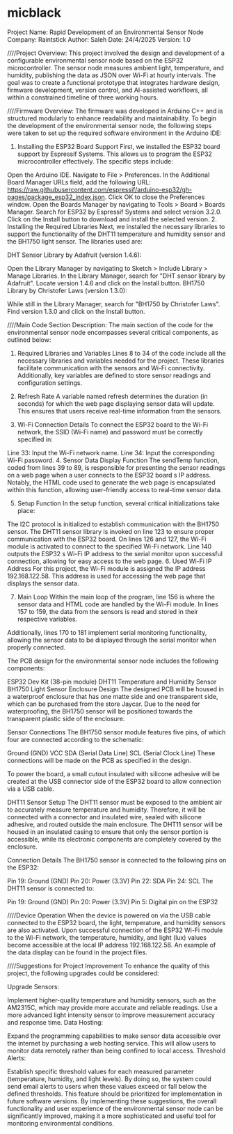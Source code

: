 # micblack
Project Name: Rapid Development of an Environmental Sensor Node
Company: Raintstick
Author: Saleh
Date: 24/4/2025
Version: 1.0

////Project Overview:
This project involved the design and development of a configurable environmental sensor node based on
the ESP32 microcontroller. The sensor node measures ambient light, temperature, and humidity, publishing
the data as JSON over Wi-Fi at hourly intervals. The goal was to create a functional prototype that 
integrates hardware design, firmware development, version control, and AI-assisted workflows, all within
a constrained timeline of three working hours.

////Firmware Overview:
The firmware was developed in Arduino C++ and is structured modularly to enhance readability and maintainability. 
To begin the development of the environmental sensor node, the following steps were taken to set up the required software environment in the Arduino IDE:

1. Installing the ESP32 Board Support
First, we installed the ESP32 board support by Espressif Systems. This allows us to program the ESP32 microcontroller effectively. The specific steps include:

Open the Arduino IDE.
Navigate to File > Preferences.
In the  Additional Board Manager URLs  field, add the following URL: https://raw.githubusercontent.com/espressif/arduino-esp32/gh-pages/package_esp32_index.json.
Click OK to close the Preferences window.
Open the Boards Manager by navigating to Tools > Board > Boards Manager.
Search for  ESP32 by Espressif Systems  and select version 3.2.0.
Click on the Install button to download and install the selected version.
2. Installing the Required Libraries
Next, we installed the necessary libraries to support the functionality of the DHT11 temperature and humidity sensor and the BH1750 light sensor. The libraries used are:

DHT Sensor Library by Adafruit (version 1.4.6):

Open the Library Manager by navigating to Sketch > Include Library > Manage Libraries.
In the Library Manager, search for "DHT sensor library by Adafruit".
Locate version 1.4.6 and click on the Install button.
BH1750 Library by Christofer Laws (version 1.3.0):

While still in the Library Manager, search for "BH1750 by Christofer Laws".
Find version 1.3.0 and click on the Install button.

////Main Code Section Description:
The main section of the code for the environmental sensor node encompasses several critical components, as outlined below:

1. Required Libraries and Variables
Lines 8 to 34 of the code include all the necessary libraries and variables needed for the project. These libraries facilitate communication with the sensors and Wi-Fi connectivity. Additionally, key variables are defined to store sensor readings and configuration settings.

2. Refresh Rate
A variable named refresh determines the duration (in seconds) for which the web page displaying sensor data will update. This ensures that users receive real-time information from the sensors.

3. Wi-Fi Connection Details
To connect the ESP32 board to the Wi-Fi network, the SSID (Wi-Fi name) and password must be correctly specified in:

Line 33: Input the Wi-Fi network name.
Line 34: Input the corresponding Wi-Fi password.
4. Sensor Data Display Function
The sendTemp function, coded from lines 39 to 89, is responsible for presenting the sensor readings on a web page when a user connects to the ESP32 board s IP address. Notably, the HTML code used to generate the web page is encapsulated within this function, allowing user-friendly access to real-time sensor data.

5. Setup Function
In the setup function, several critical initializations take place:

The I2C protocol is initialized to establish communication with the BH1750 sensor.
The DHT11 sensor library is invoked on line 123 to ensure proper communication with the ESP32 board.
On lines 126 and 127, the Wi-Fi module is activated to connect to the specified Wi-Fi network.
Line 140 outputs the ESP32 s Wi-Fi IP address to the serial monitor upon successful connection, allowing for easy access to the web page.
6. Used Wi-Fi IP Address
For this project, the Wi-Fi module is assigned the IP address 192.168.122.58. This address is used for accessing the web page that displays the sensor data.

7. Main Loop
Within the main loop of the program, line 156 is where the sensor data and HTML code are handled by the Wi-Fi module. In lines 157 to 159, the data from the sensors is read and stored in their respective variables.

Additionally, lines 170 to 181 implement serial monitoring functionality, allowing the sensor data to be displayed through the serial monitor when properly connected.

The PCB design for the environmental sensor node includes the following components:

ESP32 Dev Kit (38-pin module)
DHT11 Temperature and Humidity Sensor
BH1750 Light Sensor
Enclosure Design
The designed PCB will be housed in a waterproof enclosure that has one matte side and one transparent side, which can be purchased from the store Jaycar. Due to the need for waterproofing, the BH1750 sensor will be positioned towards the transparent plastic side of the enclosure.

Sensor Connections
The BH1750 sensor module features five pins, of which four are connected according to the schematic:

Ground (GND)
VCC
SDA (Serial Data Line)
SCL (Serial Clock Line)
These connections will be made on the PCB as specified in the design.

To power the board, a small cutout insulated with silicone adhesive will be created at the USB connector side of the ESP32 board to allow connection via a USB cable.

DHT11 Sensor Setup
The DHT11 sensor must be exposed to the ambient air to accurately measure temperature and humidity. Therefore, it will be connected with a connector and insulated wire, sealed with silicone adhesive, and routed outside the main enclosure. The DHT11 sensor will be housed in an insulated casing to ensure that only the sensor portion is accessible, while its electronic components are completely covered by the enclosure.

Connection Details
The BH1750 sensor is connected to the following pins on the ESP32:

Pin 19: Ground (GND)
Pin 20: Power (3.3V)
Pin 22: SDA
Pin 24: SCL
The DHT11 sensor is connected to:

Pin 19: Ground (GND)
Pin 20: Power (3.3V)
Pin 5: Digital pin on the ESP32

////Device Operation
When the device is powered on via the USB cable connected to the ESP32 board, the light, temperature, and humidity sensors are also activated.
Upon successful connection of the ESP32 Wi-Fi module to the Wi-Fi network, the temperature, humidity, and light (lux) values become accessible at the local IP address 192.168.122.58.
An example of the data display can be found in the project files.

////Suggestions for Project Improvement
To enhance the quality of this project, the following upgrades could be considered:

Upgrade Sensors:

Implement higher-quality temperature and humidity sensors, such as the AM2315C, which may provide more accurate and reliable readings.
Use a more advanced light intensity sensor to improve measurement accuracy and response time.
Data Hosting:

Expand the programming capabilities to make sensor data accessible over the internet by purchasing a web hosting service. This will allow users to monitor data remotely
rather than being confined to local access.
Threshold Alerts:

Establish specific threshold values for each measured parameter (temperature, humidity, and light levels). By doing so, the system could send email alerts
to users when these values exceed or fall below the defined thresholds.
This feature should be prioritized for implementation in future software versions.
By implementing these suggestions, the overall functionality and user experience of the environmental sensor node can be significantly improved, making it a more sophisticated and useful tool for monitoring environmental conditions.

